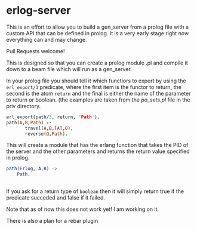 erlog-server
============

This is an effort to allow you to build a gen_server from a prolog
file with a custom API that can be defined in prolog. It is a very
early stage right now everything can and may change.

Pull Requests welcome!

This is designed so that you can create a prolog module .pl and
compile it down to a beam file which will run as a gen_server. 

In your prolog file you should tell it which functiors to export by
using the `erl_export/3` predicate, where the first item is the
functor to return, the second is the atom `return` and the final is
either the name of the parameter to return or boolean. (the examples
are taken from the _po_sets.pl_ file in the priv directory.


````prolog
erl_export(path/3, return, 'Path').
path(A,B,Path) :-
       travel(A,B,[A],Q), 
       reverse(Q,Path).

````

This will create a module that has the erlang function that takes the
PID of the server and the other parameters and returns the return
value specified in prolog.

````erlang
path(Erlog, A,B) ->
	Path.
	
````

If you ask for a return type of `boolean` then it will simply return
true if the predicate succeded and false if it failed.

Note that as of now this does not work yet! I am working on it. 

There is also a plan for a rebar plugin

